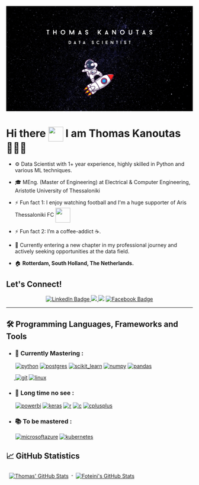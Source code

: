 <div id="header" align="center">
  <img src="https://github.com/tkanoutas/tkanoutas/blob/main/GitHubHeader.png"/>
</div>

<h1>
  Hi there <img align="center" src="https://c.tenor.com/nebZyl8oN7IAAAAi/wave-hello.gif" width="40" height="40"/>
  I am Thomas Kanoutas 👨🏻‍💻
</h1>

* ⚙️ Data Scientist with 1+ year experience, highly skilled in Python and various ML techniques.

* 🎓 MEng. (Master of Engineering) at Electrical & Computer Engineering, Aristotle University of Thessaloniki

* ⚡ Fun fact 1: I enjoy watching football and I'm a huge supporter of Aris Thessaloniki FC <img align="center" src="https://media.giphy.com/media/hpFCIrwAyOK7wkJDHN/giphy.gif" width="40" height="40"/>

* ⚡ Fun fact 2: I’m a coffee-addict ☕.

* 🏢 Currently entering a new chapter in my professional journey and actively seeking opportunities at the data field.

* 🏠 **Rotterdam, South Holland, The Netherlands.**

##  Let's Connect!
<div id="badges" align="center">
  <a href="https://www.linkedin.com/in/thomaskanoutas/">
    <img src="https://img.shields.io/badge/LinkedIn-blue?style=for-the-badge&logo=linkedin&logoColor=white" alt="LinkedIn Badge"/>
  </a>
    <a href="https://github.com/tkanoutas" target="blank"><img src="https://img.shields.io/badge/github-%23121011.svg?style=for-the-badge&logo=github&logoColor=white"/>
  </a>
  <a href="mailto:kanoutas.tom@gmail.com" target="blank"><img src="https://img.shields.io/badge/Gmail-D14836?style=for-the-badge&logo=gmail&logoColor=white"/></a>
  <a href="https://www.facebook.com/ThomasKanoutas">
    <img src="https://img.shields.io/badge/Facebook-1877F2?style=for-the-badge&logo=facebook&logoColor=white" alt="Facebook Badge"/>
  </a>
</div>

---
## 🛠️ Programming Languages, Frameworks and Tools
* ### 🚀 Currently Mastering :
&ensp;&ensp;&ensp; <a href="https://www.python.org" target="_blank"> <img src="https://img.shields.io/badge/Python-FFD43B?style=for-the-badge&logo=python&logoColor=blue" alt="python" width="" height=""/></a>
<a href="https://www.postgresql.org" target="_blank"> <img src="https://img.shields.io/badge/PostgreSQL-316192?style=for-the-badge&logo=postgresql&logoColor=white" alt="postgres" width="" height=""/></a>
<a href="https://scikit-learn.org/stable/tutorial/index.html" target="_blank"> <img src="https://img.shields.io/badge/scikit_learn-F7931E?style=for-the-badge&logo=scikit-learn&logoColor=white" alt="scikit_learn" width="" height=""/></a>
<a href="https://numpy.org" target="_blank"> <img src="https://img.shields.io/badge/Numpy-777BB4?style=for-the-badge&logo=numpy&logoColor=white" alt="numpy" width="" height=""/></a>
<a href="https://pandas.pydata.org/docs/" target="_blank"> <img src="https://img.shields.io/badge/Pandas-2C2D72?style=for-the-badge&logo=pandas&logoColor=white" alt="pandas" width="" height=""/></a>

&ensp;&ensp;&ensp;<a href="https://git-scm.com/" target="_blank"> <img src="https://img.shields.io/badge/GIT-E44C30?style=for-the-badge&logo=git&logoColor=white" alt="git" width="" height=""/></a>
<a href="https://www.linux.org/" target="_blank"> <img src="https://img.shields.io/badge/Linux-FCC624?style=for-the-badge&logo=linux&logoColor=black" alt="linux" width="" height=""/></a>
* ### 🙈 Long time no see :
&ensp;&ensp;&ensp; <a href="https://powerbi.microsoft.com/en-us/" target="_blank"> <img src="https://img.shields.io/badge/PowerBI-F2C811?style=for-the-badge&logo=Power%20BI&logoColor=white" alt="powerbi" width="" height=""/></a>
<a href="https://keras.io" target="_blank"> <img src="https://img.shields.io/badge/Keras-FF0000?style=for-the-badge&logo=keras&logoColor=whit" alt="keras" width="" height=""/></a>
<a href="https://www.r-project.org/" target="_blank"> <img src="https://img.shields.io/badge/R-276DC3?style=for-the-badge&logo=r&logoColor=white" alt="r" width="" height=""/></a>
<a href="https://www.cprogramming.com/" target="_blank"> <img src="https://img.shields.io/badge/C-00599C?style=for-the-badge&logo=c&logoColor=white" alt="c" width="" height=""/></a>
<a href="https://www.w3schools.com/cpp/" target="_blank"> <img src="https://img.shields.io/badge/C%2B%2B-00599C?style=for-the-badge&logo=c%2B%2B&logoColor=white" alt="cplusplus" width="" height=""/></a>
* ### 📚 To be mastered :
&ensp;&ensp;&ensp; <a href="https://azure.microsoft.com/en-us" target="_blank"> <img src="https://img.shields.io/badge/microsoft%20azure-0089D6?style=for-the-badge&logo=microsoft-azure&logoColor=white" alt="microsoftazure" width="" height=""/></a>
<a href="https://kubernetes.io/docs/tutorials/kubernetes-basics/" target="_blank"> <img src="https://img.shields.io/badge/kubernetes-326ce5.svg?&style=for-the-badge&logo=kubernetes&logoColor=white" alt="kubernetes" width="" height=""/></a>

## 📈 GitHub Statistics
<!-- GitHub Stats by github-readme-stats.vercel.app -->
<a href="https://github.com/tkanoutas">
  <img align="top" style="margin:0.5rem" src="https://github-readme-stats-pi-pearl.vercel.app/api?username=tkanoutas&show_icons=true&icon_color=d5d7de&theme=dark&bg_color=00000000&rank_icon=github&custom_title=Statistics" alt="Thomas' GitHub Stats" />
</a>
<a href="https://github.com/tkanoutas">
  <img align="top" style="margin:0.5rem" src="https://github-readme-stats-pi-pearl.vercel.app/api/top-langs/?username=tkanoutas&show_icons=true&icon_color=d5d7de&theme=dark&bg_color=00000000" alt="Foteini's GitHub Stats" />
</a>